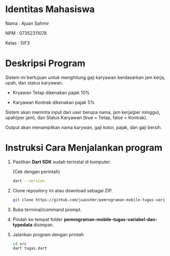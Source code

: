 # Identitas Mahasiswa
Nama  : Ajuan Sahmir

NPM   : 07352311078

Kelas : 5IF3

# Deskripsi Program
Sistem ini bertujuan untuk menghitung gaji karyawan berdasarkan jam kerja, upah, dan status karyawan. 

- Kryawan Tetap dikenakan pajak 10%

- Karyawan Kontrak dikenakan pajak 5%

Sistem akan meminta input dari user berupa nama, jam kerja(per minggu), upah(per jam), dan Status Karyawan (true = Tetap, false = Kontrak).

Output akan menampilkan nama karywan, gaji kotor, pajak, dan gaji bersih.
  
# Instruksi Cara Menjalankan program
1. Pastikan **Dart SDK** sudah terinstal di komputer.
   
   (Cek dengan perintah)
   ```bash
   dart --version
   ```
2. Clone repository ini atau download sebagai ZIP.
   ```bash
   git clone https://github.com/juanshmr/pemrograman-mobile-tugas-variabel-dan-typedata.git
   ```
3. Buka terminal/command prompt.
4. Pindah ke tempat folder **pemrograman-mobile-tugas-variabel-dan-typedata** disimpan.
5. Jalankan program dengan printah
   ```bash
   cd src
   dart tugas.dart
   ```
